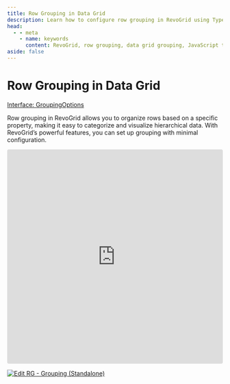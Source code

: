 ```yaml
---
title: Row Grouping in Data Grid
description: Learn how to configure row grouping in RevoGrid using TypeScript. Easily group rows based on specific properties for better data organization and visualization.
head:
  - - meta
    - name: keywords
      content: RevoGrid, row grouping, data grid grouping, JavaScript table grouping, TypeScript grid grouping
aside: false
---
```


# Row Grouping in Data Grid

[<Badge type="tip">Interface: GroupingOptions</Badge>](/guide/types/TypeAlias.GroupingOptions)

Row grouping in RevoGrid allows you to organize rows based on a specific property, making it easy to categorize and visualize hierarchical data. With RevoGrid’s powerful features, you can set up grouping with minimal configuration.

<ClientOnly>
<iframe src="https://codesandbox.io/embed/xkr9wq?view=preview&module=%2Fsrc%2Findex.ts&hidenavigation=1"
     style="width:100%; height: 500px; border:0; border-radius: 4px; overflow:hidden;"
     title="RG - Grouping (Standalone)"
     allow="accelerometer; ambient-light-sensor; camera; encrypted-media; geolocation; gyroscope; hid; microphone; midi; payment; usb; vr; xr-spatial-tracking"
     sandbox="allow-forms allow-modals allow-popups allow-presentation allow-same-origin allow-scripts"
   ></iframe>
</ClientOnly>

[![Edit RG - Grouping (Standalone)](https://codesandbox.io/static/img/play-codesandbox.svg)](https://codesandbox.io/p/sandbox/rg-start-standalone-forked-xkr9wq)
